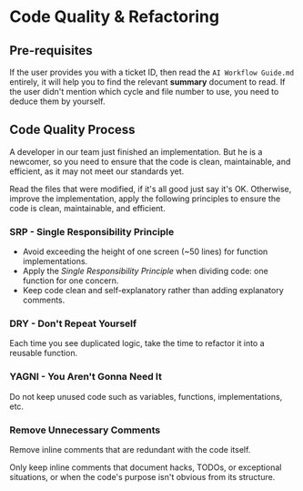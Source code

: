 # Code Quality & Refactoring

## Pre-requisites

If the user provides you with a ticket ID, then read the `AI Workflow Guide.md` entirely, it will help you to find the relevant **summary** document to read. If the user didn't mention which cycle and file number to use, you need to deduce them by yourself.

## Code Quality Process

A developer in our team just finished an implementation. But he is a newcomer, so you need to ensure that the code is clean, maintainable, and efficient, as it may not meet our standards yet.

Read the files that were modified, if it's all good just say it's OK. Otherwise, improve the implementation, apply the following principles to ensure the code is clean, maintainable, and efficient.

### SRP - Single Responsibility Principle

- Avoid exceeding the height of one screen (~50 lines) for function implementations.
- Apply the _Single Responsibility Principle_ when dividing code: one function for one concern.
- Keep code clean and self-explanatory rather than adding explanatory comments.

### DRY - Don't Repeat Yourself

Each time you see duplicated logic, take the time to refactor it into a reusable function.

### YAGNI - You Aren't Gonna Need It

Do not keep unused code such as variables, functions, implementations, etc.

### Remove Unnecessary Comments

Remove inline comments that are redundant with the code itself.

Only keep inline comments that document hacks, TODOs, or exceptional situations, or when the code's purpose isn't obvious from its structure.
